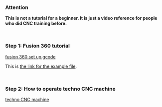 ### **Attention**

**This is not a tutorial for a beginner. It is just a video reference for people who did CNC training before.**
<p>&nbsp;</p>



### **Step 1: Fusion 360 tutorial**

[fusion 360 set up gcode](https://vimeo.com/700057030)

This is [the link for the example file](a360.co/3M9baOj).
<p>&nbsp;</p>


### **Step 2: How to operate techno CNC machine**

[techno CNC machine](https://vimeo.com/700674836)
